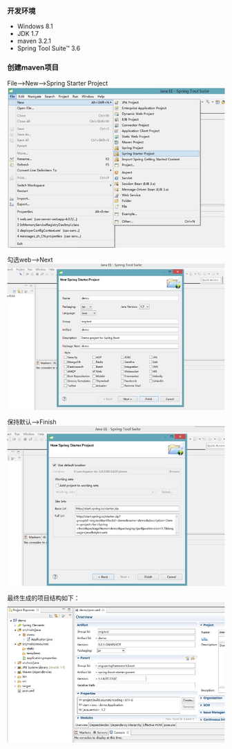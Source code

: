 ### 开发环境
- Windows 8.1
- JDK 1.7
- maven 3.2.1
- Spring Tool Suite™ 3.6

### 创建maven项目
File-->New-->Spring Starter Project
![new_spring_starter](images/new_spring_starter.jpg)

勾选web-->Next
![starter_project](images/starter_project.jpg)

保持默认-->Finish
![start_project_next](images/start_project_next.jpg)

最终生成的项目结构如下：
![projectt](images/project.jpg)


